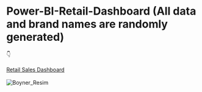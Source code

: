 # Power-BI-Retail-Dashboard (All data and brand names are randomly generated)
:point_down:<br></br>
[Retail Sales Dashboard](https://app.powerbi.com/view?r=eyJrIjoiMDljZGNmMzAtM2RjNS00ODg1LWJmY2YtMmU3ZThjY2M0Mjk2IiwidCI6IjQwM2RmZTQxLWU5NmMtNDkwYy05NTZmLWY0NzZjMGI5MDA1OSIsImMiOjl9)
<br></br>
![Boyner_Resim](https://github.com/mehmetcahitaydin/Power-BI-Retail-Dashboard/assets/37044565/245b131e-1f21-43fc-ae24-187c841f5893)
